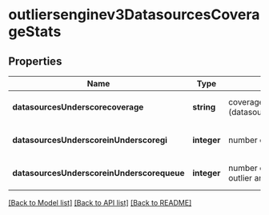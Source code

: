 # outliersenginev3DatasourcesCoverageStats

## Properties
Name | Type | Description | Notes
------------ | ------------- | ------------- | -------------
**datasourcesUnderscorecoverage** | **string** | coverage percentage (datasources_in_queue/datasources_in_gi) | [optional] [default to null]
**datasourcesUnderscoreinUnderscoregi** | **integer** | number of data sources seen in GI, overall | [optional] [default to null]
**datasourcesUnderscoreinUnderscorequeue** | **integer** | number of data sources incoming for outlier analytics | [optional] [default to null]

[[Back to Model list]](../README.md#documentation-for-models) [[Back to API list]](../README.md#documentation-for-api-endpoints) [[Back to README]](../README.md)


